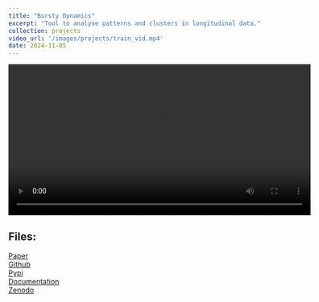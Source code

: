 ```yaml
---
title: "Bursty Dynamics"
excerpt: "Tool to analyse patterns and clusters in longitudinal data."
collection: projects
video_url: '/images/projects/train_vid.mp4'
date: 2024-11-05
---
```


<center>
  <video width="600" controls loop>
    <source src="/images/projects/train_vid.mp4" type="video/mp4">
    Your browser does not support the video tag.
  </video>
</center>

## Files:

[Paper](https://doi.org/10.48550/arXiv.2411.03210) <br>
[Github](https://github.com/ai-multiply/bursty_dynamics) <br>
[Pypi](https://pypi.org/projects/bursty-dynamics/) <br>
[Documentation](https://ai-multiply.github.io/bursty_dynamics/) <br>
[Zenodo](https://zenodo.org/records/13798975) <br>

